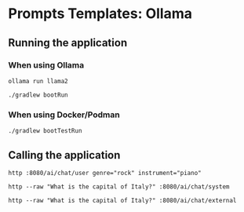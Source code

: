 # Prompts Templates: Ollama

## Running the application

### When using Ollama

```shell
ollama run llama2
```

```shell
./gradlew bootRun
```

### When using Docker/Podman

```shell
./gradlew bootTestRun
```

## Calling the application

```shell
http :8080/ai/chat/user genre="rock" instrument="piano"
```

```shell
http --raw "What is the capital of Italy?" :8080/ai/chat/system
```

```shell
http --raw "What is the capital of Italy?" :8080/ai/chat/external
```
